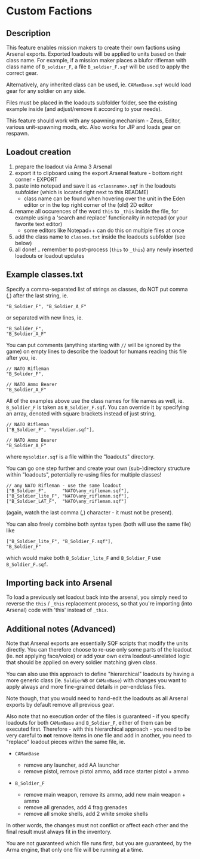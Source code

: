 Custom Factions
===============

Description
-----------

This feature enables mission makers to create their own factions using Arsenal
exports. Exported loadouts will be applied to units based on their class name.
For example, if a mission maker places a blufor rifleman with class name of
`B_soldier_F`, a file `B_soldier_F.sqf` will be used to apply the correct gear.

Alternatively, any inherited class can be used, ie. `CAManBase.sqf` would load
gear for any soldier on any side.

Files must be placed in the loadouts subfolder folder, see the existing example
inside (and adjust/remove it according to your needs).

This feature should work with any spawning mechanism - Zeus, Editor, various
unit-spawning mods, etc. Also works for JIP and loads gear on respawn.

Loadout creation
----------------

1. prepare the loadout via Arma 3 Arsenal
2. export it to clipboard using the export Arsenal feature - bottom right
   corner - EXPORT
3. paste into notepad and save it as `<classname>.sqf` in the loadouts
   subfolder (which is located right next to this README)
   - class name can be found when hovering over the unit in the Eden editor
     or in the top right corner of the (old) 2D editor
4. rename all occurences of the word `this` to `_this` inside the file, for
   example using a 'search and replace' functionality in notepad (or your
   favorite text editor)
   - some editors like Notepad++ can do this on multiple files at once
5. add the class name to `classes.txt` inside the loadouts subfolder (see below)
6. all done! .. remember to post-process (`this` to `_this`) any newly inserted
   loadouts or loadout updates

Example classes.txt
-------------------

Specify a comma-separated list of strings as classes, do NOT put comma (,)
after the last string, ie.

    "B_Soldier_F", "B_Soldier_A_F"

or separated with new lines, ie.

    "B_Solider_F",
    "B_Soldier_A_F"

You can put comments (anything starting with `//` will be ignored by the game)
on empty lines to describe the loadout for humans reading this file after you,
ie.

    // NATO Rifleman
    "B_Solider_F",

    // NATO Ammo Bearer
    "B_Soldier_A_F"

All of the examples above use the class names for file names as well, ie.
`B_Soldier_F` is taken as `B_Soldier_F.sqf`. You can override it by specifying
an array, denoted with square brackets instead of just string,

    // NATO Rifleman
    ["B_Soldier_F", "mysoldier.sqf"],

    // NATO Ammo Bearer
    "B_Soldier_A_F"

where `mysoldier.sqf` is a file within the "loadouts" directory.

You can go one step further and create your own (sub-)directory structure within
"loadouts", potentially re-using files for multiple classes!

    // any NATO Rifleman - use the same loadout
    ["B_Soldier_F",      "NATO\any_rifleman.sqf"],
    ["B_Soldier_lite_F", "NATO\any_rifleman.sqf"],
    ["B_Soldier_LAT_F",  "NATO\any_rifleman.sqf"]

(again, watch the last comma (,) character - it must not be present).

You can also freely combine both syntax types (both will use the same file) like

    ["B_Soldier_lite_F", "B_Soldier_F.sqf"],
    "B_Soldier_F"

which would make both `B_Soldier_lite_F` and `B_Soldier_F` use
`B_Soldier_F.sqf`.

Importing back into Arsenal
---------------------------

To load a previously set loadout back into the arsenal, you simply need to
reverse the `this` / `_this` replacement process, so that you're importing
(into Arsenal) code with 'this' instead of `_this`.

Additional notes (Advanced)
---------------------------

Note that Arsenal exports are essentially SQF scripts that modify the units
directly. You can therefore choose to re-use only some parts of the loadout
(ie. not applying face/voice) or add your own extra loadout-unrelated logic
that should be applied on every soldier matching given class.

You can also use this approach to define "hierarchical" loadouts by having
a more generic class (ie. `SoldierWB` or `CAManBase`) with changes you want
to apply always and more fine-grained details in per-endclass files.

Note though, that you would need to hand-edit the loadouts as all Arsenal
exports by default remove all previous gear.

Also note that no execution order of the files is guaranteed - if you specify
loadouts for both `CAManBase` and `B_Soldier_F`, either of them can be executed
first. Therefore - with this hierarchical approach - you need to be very
careful to **not** remove items in one file and add in another, you need to
"replace" loadout pieces within the same file, ie.

- `CAManBase`

  - remove any launcher, add AA launcher
  - remove pistol, remove pistol ammo, add race starter pistol + ammo

- `B_Soldier_F`

  - remove main weapon, remove its ammo, add new main weapon + ammo
  - remove all grenades, add 4 frag grenades
  - remove all smoke shells, add 2 white smoke shells

In other words, the changes must not conflict or affect each other and the
final result must always fit in the inventory.

You are not guaranteed which file runs first, but you are guaranteed,
by the Arma engine, that only one file will be running at a time.
